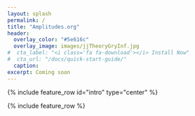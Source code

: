 ```yaml
---
layout: splash
permalink: /
title: "Amplitudes.org"
header:
  overlay_color: "#5e616c"
  overlay_image: images/jjTheoryGryInf.jpg
#  cta_label: "<i class='fa fa-download'></i> Install Now"
#  cta_url: "/docs/quick-start-guide/"
  caption:
excerpt: Coming soon
---
```


{% include feature_row id="intro" type="center" %}

{% include feature_row %}
